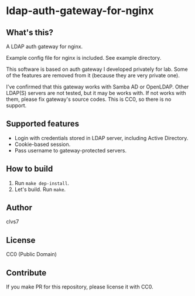 # ldap-auth-gateway-for-nginx

## What's this?
A LDAP auth gateway for nginx.

Example config file for nginx is included. See example directory.

This software is based on auth gateway I developed privately for lab.
Some of the features are removed from it (because they are very private one).

I've confirmed that this gateway works with Samba AD or OpenLDAP.
Other LDAP(S) servers are not tested, but it may be works with. If not works with them, please fix gateway's source codes. This is CC0, so there is no support.

## Supported features
- Login with credentials stored in LDAP server, including Active Directory.
- Cookie-based session.
- Pass username to gateway-protected servers.

## How to build
1. Run `make dep-install`.
2. Let's build. Run `make`.

## Author
clvs7

## License
CC0 (Public Domain)

## Contribute
If you make PR for this repository, please license it with CC0.
